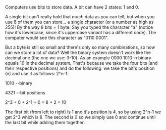 Computers use bits to store data. A bit can have 2 states: 1 and 0.

A single bit can't really hold that much data as you can tell, but when you use 8 of them you can store... a single character (or a number as high as 255)! By the way 8 bits = 1 byte.
Say you typed the character "a" (notice how it's lowercase, since it's uppercase variant has a different code). The computer would see this character as "0110 0001".


But a byte is still so small and there's only so many combinations, so how can we store a lot of data? Well the binary system doesn't work like the decimal one (the one we use: 0-10). As an example 0000 1010 in binary equals 10 in the decimal system. That's because we take the four bits (and their respective positions) and do the following:
we take the bit's position (n) and use it as follows: 2^n-1.

1010 --binary

4321 --bit positions

2^3 + 0 + 2^1 + 0 = 8 + 2 = 10

The first bit (from left to right) is 1 and it's position is 4, so by using 2^n-1 we get 2^3 which is 8. The second is 0 so we simply use 0 and continue until the last bit while adding them together.
